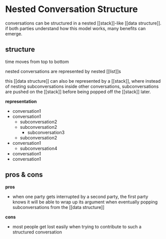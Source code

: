 # Nested Conversation Structure

conversations can be structured in a nested [[stack]]-like [[data structure]]. if both parties understand how this model works, many benefits can emerge.

## structure

time moves from top to bottom

nested conversations are represented by nested [[list]]s

this [[data structure]] can also be represented by a [[stack]], where instead of nesting subconversations inside other conversations, subconversations are pushed on the [[stack]] before being popped off the [[stack]] later.

**representation**

- conversation1
- conversation1
  - subconversation2
  - subconversation2
    - subconversation3
  - subconversation2
- conversation1
  - subconversation4
- conversation1
- conversation1

## pros & cons

**pros**

- when one party gets interrupted by a second party, the first party knows it will be able to wrap up its argument when eventually popping subconversations from the [[data structure]]

**cons**

- most people get lost easily when trying to contribute to such a structured conversation
